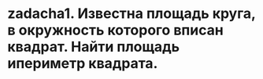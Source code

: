 # zadacha1. Известна площадь круга, в окружность которого вписан квадрат. Найти площадь ипериметр квадрата.
